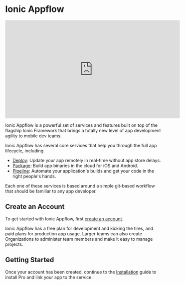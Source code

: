 # Ionic Appflow

<iframe width="560" height="315" src="https://www.youtube.com/embed/ZB5lQTP987s" frameborder="0" allow="autoplay; encrypted-media" allowfullscreen></iframe>

Ionic Appflow is a powerful set of services and features built on top of the flagship Ionic Framework that brings a totally new level of app development agility to mobile dev teams.

Ionic Appflow has several core services that help you through the full app lifecycle, including

 * [Deploy](/docs/pro/deploy/): Update your app remotely in real-time without app store delays.
 * [Package](/docs/pro/package/): Build app binaries in the cloud for iOS and Android.
 * [Pipeline](/docs/pro/pipeline/): Automate your application's builds and get your code in the right people's hands.

Each one of these services is based around a simple git-based workflow that should be familiar to any app developer.


## Create an Account

To get started with Ionic Appflow, first [create an account](https://dashboard.ionicframework.com/signup).

Ionic Appflow has a free plan for development and kicking the tires, and paid plans for production app usage. Larger teams can also create Organizations to administer team members and make it easy to manage projects.

## Getting Started

Once your account has been created, continue to the [Installation](/docs/pro/basics/getting-started/) guide to install Pro and link your app to the service.